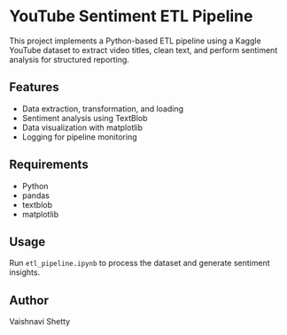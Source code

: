 # YouTube Sentiment ETL Pipeline

This project implements a Python-based ETL pipeline using a Kaggle YouTube dataset to extract video titles, clean text, and perform sentiment analysis for structured reporting.

## Features
- Data extraction, transformation, and loading
- Sentiment analysis using TextBlob
- Data visualization with matplotlib
- Logging for pipeline monitoring

## Requirements
- Python
- pandas
- textblob
- matplotlib

## Usage
Run `etl_pipeline.ipynb` to process the dataset and generate sentiment insights.

## Author
Vaishnavi Shetty
